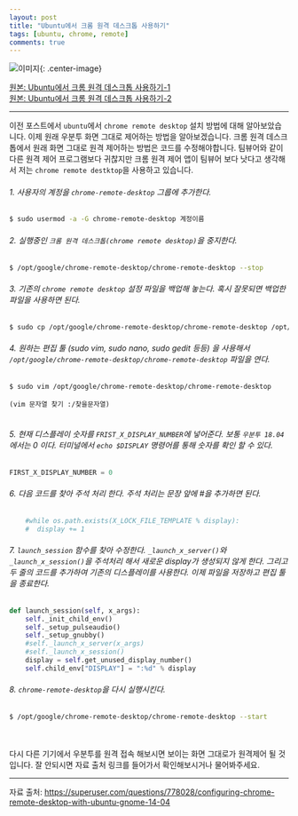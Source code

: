 ```yaml
---
layout: post
title: "Ubuntu에서 크롬 원격 데스크톱 사용하기"
tags: [ubuntu, chrome, remote]
comments: true
---
```

![이미지](http://www.gunet.co.kr/xe/files/attach/images/426/625/010/b7c64c0f548ac40c8345280b040307b9.gif){: .center-image}

[원본: Ubuntu에서 크롬 원격 데스크톱 사용하기-1](http://hdh7485.blog.me/221444127526)<br>
[원본: Ubuntu에서 크롬 원격 데스크톱 사용하기-2](http://hdh7485.blog.me/221444142342)

---

이전 포스트에서 `ubuntu`에서 `chrome remote desktop` 설치 방법에 대해 알아보았습니다. 이제 원래 우분투 화면 그대로 제어하는 방법을 알아보겠습니다. 크롬 원격 데스크톱에서 원래 화면 그대로 원격 제어하는 방법은 코드를 수정해야합니다. 팀뷰어와 같이 다른 원격 제어 프로그램보다 귀찮지만 크롬 원격 제어 앱이 팀뷰어 보다 낫다고 생각해서 저는 `chrome remote destktop`을 사용하고 있습니다.


###### 1. 사용자의 계정을 `chrome-remote-desktop` 그룹에 추가한다.

```bash
$ sudo usermod -a -G chrome-remote-desktop 계정이름
```

###### 2. 실행중인 `크롬 원격 데스크톱(chrome remote desktop)`을 중지한다.

```bash
$ /opt/google/chrome-remote-desktop/chrome-remote-desktop --stop
```

###### 3. 기존의 `chrome remote desktop` 설정 파일을 백업해 놓는다. 혹시 잘못되면 백업한 파일을 사용하면 된다.

```bash
$ sudo cp /opt/google/chrome-remote-desktop/chrome-remote-desktop /opt/google/chrome-remote-desktop/chrome-remote-desktop.orig
```

###### 4. 원하는 편집 툴 (sudo vim, sudo nano, sudo gedit 등등) 을 사용해서 `/opt/google/chrome-remote-desktop/chrome-remote-desktop` 파일을 연다.

```bash
$ sudo vim /opt/google/chrome-remote-desktop/chrome-remote-desktop
```

`(vim 문자열 찾기 :/찾을문자열)`
<br>
<br>
###### 5. 현재 디스플레이 숫자를 `FRIST_X_DISPLAY_NUMBER`에 넣어준다. 보통 `우분투 18.04` 에서는 0 이다. 터미널에서 `echo $DISPLAY` 명령어를 통해 숫자를 확인 할 수 있다.

```python
FIRST_X_DISPLAY_NUMBER = 0
```

###### 6. 다음 코드를 찾아 주석 처리 한다. 주석 처리는 문장 앞에 #을 추가하면 된다.

```python
    #while os.path.exists(X_LOCK_FILE_TEMPLATE % display):
    #  display += 1
```

###### 7. `launch_session` 함수를 찾아 수정한다. `_launch_x_server()`와 `_launch_x_session()`을 주석처리 해서 새로운 display가 생성되지 않게 한다. 그리고 두 줄의 코드를 추가하여 기존의 디스플레이를 사용한다. 이제 파일을 저장하고 편집 툴을 종료한다.

```python
def launch_session(self, x_args):
    self._init_child_env()
    self._setup_pulseaudio()
    self._setup_gnubby()
    #self._launch_x_server(x_args)
    #self._launch_x_session()
    display = self.get_unused_display_number()
    self.child_env["DISPLAY"] = ":%d" % display
```

###### 8. `chrome-remote-desktop`을 다시 실행시킨다. 

```bash
$ /opt/google/chrome-remote-desktop/chrome-remote-desktop --start
```
<br>
<br>
다시 다른 기기에서 우분투를 원격 접속 해보시면 보이는 화면 그대로가 원격제어 될 것입니다. 잘 안되시면 자료 출처 링크를 들어가서 확인해보시거나 물어봐주세요.

---

자료 출처: https://superuser.com/questions/778028/configuring-chrome-remote-desktop-with-ubuntu-gnome-14-04